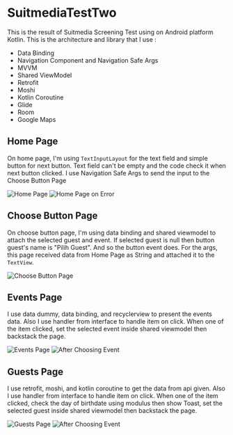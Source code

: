 # SuitmediaTestTwo
This is the result of Suitmedia Screening Test using on Android platform Kotlin. This is the architecture and library that I use :
- Data Binding
- Navigation Component and Navigation Safe Args
- MVVM
- Shared ViewModel
- Retrofit
- Moshi
- Kotlin Coroutine
- Glide
- Room
- Google Maps

## Home Page
On home page, I'm using ```TextInputLayout``` for the text field and simple button for next button. Text field can't be empty and the code check it when next button clicked. I use Navigation Safe Args to send the input to the Choose Button Page

![Home Page](https://i.ibb.co/ZK44pXg/Home-Page-Test-One.png) ![Home Page on Error](https://i.ibb.co/f45b5W9/Home-Page-on-Error-Test-One.png)

## Choose Button Page
On choose button page, I'm using data binding and shared viewmodel to attach the selected guest and event. If selected guest is null then button guest's name is "Pilih Guest". And so the button event does. For the args, this page received data from Home Page as String and attached it to the ```TextView```.

![Choose Button Page](https://i.ibb.co/zJKHK0B/Choose-Button.png)

## Events Page
I use data dummy, data binding, and recyclerview to present the events data. Also I use handler from interface to handle item on click. When one of the item clicked, set the selected event inside shared viewmodel then backstack the page.

![Events Page](https://i.ibb.co/DrFhqnp/Events-Page.png) ![After Choosing Event](https://i.ibb.co/PmZBm8X/Choose-Button-after-Choosing-Event.png)

## Guests Page
I use retrofit, moshi, and kotlin coroutine to get the data from api given. Also I use handler from interface to handle item on click. When one of the item clicked, check the day of birthdate using modulus then show Toast, set the selected guest inside shared viewmodel then backstack the page.

![Guests Page](https://i.ibb.co/C89JK0J/Guests-Page.png) ![After Choosing Event](https://i.ibb.co/w0hmTpL/Choose-Button-after-Choosing-Guest.png)
